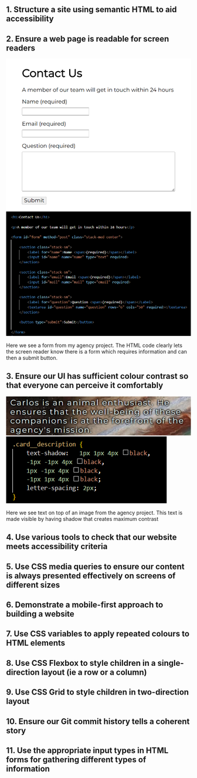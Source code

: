 ## 1. Structure a site using semantic HTML to aid accessibility
## 2. Ensure a web page is readable for screen readers
![Screenshot of a simple form on a web page](/photos/html-form.png)
![Screenshot of code with semantic elements making clear what each part of the fomr is](/photos/code-form.png)

Here we see a form from my agency project. The HTML code clearly lets the screen reader know there is a form which requires information and can then a submit button.


## 3. Ensure our UI has sufficient colour contrast so that everyone can perceive it comfortably
![Screenshot of a website where text on top of an image is given contrasting shadow to make it visible](/photos/contrast-image.png)
![Screenshot of code that creates that contrast](/photos/contrast-code.png)

Here we see text on top of an image from the agency project. This text is made visible by having shadow that creates maximum contrast
## 4. Use various tools to check that our website meets accessibility criteria

## 5. Use CSS media queries to ensure our content is always presented effectively on screens of different sizes

## 6. Demonstrate a mobile-first approach to building a website

## 7. Use CSS variables to apply repeated colours to HTML elements

## 8. Use CSS Flexbox to style children in a single-direction layout (ie a row or a column)

## 9. Use CSS Grid to style children in two-direction layout

## 10. Ensure our Git commit history tells a coherent story

## 11. Use the appropriate input types in HTML forms for gathering different types of information
